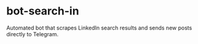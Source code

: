 # bot-search-in
Automated bot that scrapes LinkedIn search results and sends new posts directly to Telegram.
